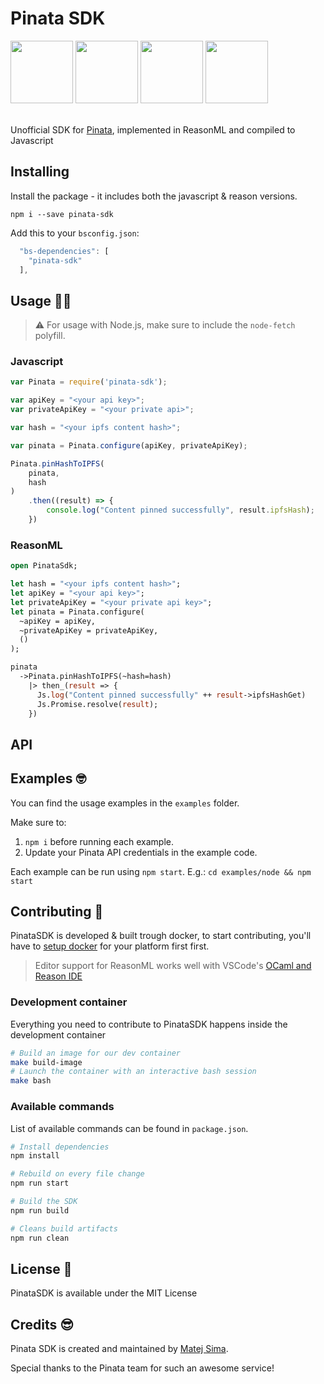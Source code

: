 # Pinata SDK 

<div float="left">
  <img src="https://cdn-images-1.medium.com/max/1200/1*BTGStLRXsQUbkp0t-oxJhQ.png" width="100" />
  <img src="https://upload.wikimedia.org/wikipedia/commons/thumb/1/18/Ipfs-logo-1024-ice-text.png/220px-Ipfs-logo-1024-ice-text.png" width="100" />
  <img src="https://cdn-images-1.medium.com/max/1050/1*rFOtAIWjbeAyNNFcW029bQ.png" width="100" /> 
  <img src="https://upload.wikimedia.org/wikipedia/commons/6/6a/JavaScript-logo.png" width="100" /> 
  
</div>
<br/>

Unofficial SDK for [Pinata](https://pinata.cloud), implemented in ReasonML and compiled to Javascript

## Installing

Install the package - it includes both the javascript & reason versions.
```
npm i --save pinata-sdk
```

Add this to your `bsconfig.json`:
```javascript
  "bs-dependencies": [
    "pinata-sdk"  
  ],
```

## Usage 👩‍💻

> ⚠️ For usage with Node.js, make sure to include the `node-fetch` polyfill. 

### Javascript

```javascript
var Pinata = require('pinata-sdk');

var apiKey = "<your api key>";
var privateApiKey = "<your private api>";

var hash = "<your ipfs content hash>";

var pinata = Pinata.configure(apiKey, privateApiKey);

Pinata.pinHashToIPFS(
    pinata,
    hash
)
    .then((result) => {
        console.log("Content pinned successfully", result.ipfsHash);
    })
```

### ReasonML

```ocaml
open PinataSdk;

let hash = "<your ipfs content hash>";
let apiKey = "<your api key>";
let privateApiKey = "<your private api key>";
let pinata = Pinata.configure(
  ~apiKey = apiKey,
  ~privateApiKey = privateApiKey,
  ()
);

pinata
  ->Pinata.pinHashToIPFS(~hash=hash)
    |> then_(result => {
      Js.log("Content pinned successfully" ++ result->ipfsHashGet)
      Js.Promise.resolve(result);
    })
```

## API

#### 

## Examples 🤓

You can find the usage examples in the `examples` folder.

Make sure to:
1. `npm i` before running each example.
2. Update your Pinata API credentials in the example code.

Each example can be run using `npm start`. E.g.: `cd examples/node && npm start`

## Contributing 🔧

PinataSDK is developed & built trough docker, to start contributing, you'll have to [setup docker](https://www.docker.com) for your platform first first. 
> Editor support for ReasonML works well with VSCode's [OCaml and Reason IDE](https://marketplace.visualstudio.com/items?itemName=freebroccolo.reasonml)

### Development container

Everything you need to contribute to PinataSDK happens inside the development container

```bash
# Build an image for our dev container
make build-image
# Launch the container with an interactive bash session
make bash
```

### Available commands

List of available commands can be found in `package.json`.

```bash
# Install dependencies
npm install

# Rebuild on every file change
npm run start

# Build the SDK
npm run build

# Cleans build artifacts
npm run clean
```

## License 📃

PinataSDK is available under the MIT License

## Credits 😎

Pinata SDK is created and maintained by [Matej Sima](https://t.me/maht0rz).

Special thanks to the Pinata team for such an awesome service!



